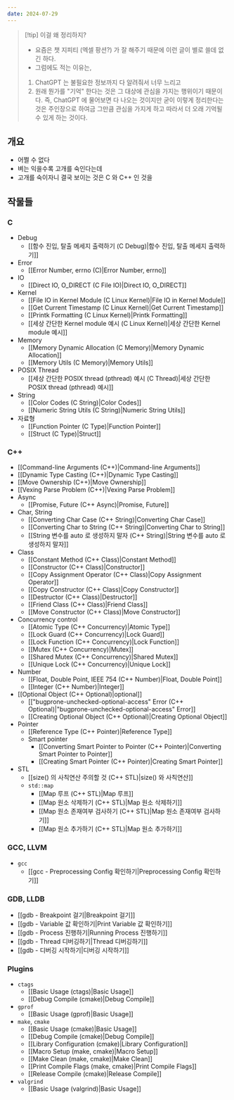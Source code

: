 ```yaml
---
date: 2024-07-29
---
```

> [!tip] 이걸 왜 정리하지?
> - 요즘은 챗 지피티 (엑셀 팡션?) 가 잘 해주기 때문에 이런 글이 별로 쓸데 없긴 하다.
> - 그럼에도 적는 이유는,
> 1. ChatGPT 는 불필요한 정보까지 다 알려줘서 너무 느리고
> 2. 원래 뭔가를 "기억" 한다는 것은 그 대상에 관심을 가지는 행위이기 때문이다. 즉, ChatGPT 에 물어보면 다 나오는 것이지만 굳이 이렇게 정리한다는 것은 주인장으로 하여금 그만큼 관심을 가지게 하고 따라서 더 오래 기억될 수 있게 하는 것이다.

## 개요

- 어쩔 수 없다
- 벼는 익을수록 고개를 숙인다는데
- 고개를 숙이자니 결국 보이는 것은 C 와 C++ 인 것을

## 작물들

### C

- Debug
	- [[함수 진입, 탈출 메세지 출력하기 (C Debug)|함수 진입, 탈출 메세지 출력하기]]
- Error
	- [[Error Number, errno (C)|Error Number, errno]]
- IO
	- [[Direct IO, O_DIRECT (C File IO)|Direct IO, O_DIRECT]]
- Kernel
	- [[File IO in Kernel Module (C Linux Kernel)|File IO in Kernel Module]]
	- [[Get Current Timestamp (C Linux Kernel)|Get Current Timestamp]]
	- [[Printk Formatting (C Linux Kernel)|Printk Formatting]]
	- [[세상 간단한 Kernel module 예시 (C Linux Kernel)|세상 간단한 Kernel module 예시]]
- Memory
	- [[Memory Dynamic Allocation (C Memory)|Memory Dynamic Allocation]]
	- [[Memory Utils (C Memory)|Memory Utils]]
- POSIX Thread
	- [[세상 간단한 POSIX thread (pthread) 예시 (C Thread)|세상 간단한 POSIX thread (pthread) 예시]]
- String
	- [[Color Codes (C String)|Color Codes]]
	- [[Numeric String Utils (C String)|Numeric String Utils]]
- 자료형
	- [[Function Pointer (C Type)|Function Pointer]]
	- [[Struct (C Type)|Struct]]

### C++

- [[Command-line Arguments (C++)|Command-line Arguments]]
- [[Dynamic Type Casting (C++)|Dynamic Type Casting]]
- [[Move Ownership (C++)|Move Ownership]]
- [[Vexing Parse Problem (C++)|Vexing Parse Problem]]
- Async
	- [[Promise, Future (C++ Async)|Promise, Future]]
- Char, String
	- [[Converting Char Case (C++ String)|Converting Char Case]]
	- [[Converting Char to String (C++ String)|Converting Char to String]]
	- [[String 변수를 auto 로 생성하지 말자 (C++ String)|String 변수를 auto 로 생성하지 말자]]
- Class
	- [[Constant Method (C++ Class)|Constant Method]]
	- [[Constructor (C++ Class)|Constructor]]
	- [[Copy Assignment Operator (C++ Class)|Copy Assignment Operator]]
	- [[Copy Constructor (C++ Class)|Copy Constructor]]
	- [[Destructor (C++ Class)|Destructor]]
	- [[Friend Class (C++ Class)|Friend Class]]
	- [[Move Constructor (C++ Class)|Move Constructor]]
- Concurrency control
	- [[Atomic Type (C++ Concurrency)|Atomic Type]]
	- [[Lock Guard (C++ Concurrency)|Lock Guard]]
	- [[Lock Function (C++ Concurrency)|Lock Function]]
	- [[Mutex (C++ Concurrency)|Mutex]]
	- [[Shared Mutex (C++ Concurrency)|Shared Mutex]]
	- [[Unique Lock (C++ Concurrency)|Unique Lock]]
- Number
	- [[Float, Double Point, IEEE 754 (C++ Number)|Float, Double Point]]
	- [[Integer (C++ Number)|Integer]]
- [[Optional Object (C++ Optional)|optional]]
	- [["bugprone-unchecked-optional-access" Error (C++ Optional)|"bugprone-unchecked-optional-access" Error]]
	- [[Creating Optional Object (C++ Optional)|Creating Optional Object]]
- Pointer
	- [[Reference Type (C++ Pointer)|Reference Type]]
	- Smart pointer
		- [[Converting Smart Pointer to Pointer (C++ Pointer)|Converting Smart Pointer to Pointer]]
		- [[Creating Smart Pointer (C++ Pointer)|Creating Smart Pointer]]
- STL
	- [[size() 의 사칙연산 주의할 것 (C++ STL)|size() 와 사칙연산]]
	- `std::map`
		- [[Map 루프 (C++ STL)|Map 루프]]
		- [[Map 원소 삭제하기 (C++ STL)|Map 원소 삭제하기]]
		- [[Map 원소 존재여부 검사하기 (C++ STL)|Map 원소 존재여부 검사하기]]
		- [[Map 원소 추가하기 (C++ STL)|Map 원소 추가하기]]

### GCC, LLVM

- `gcc`
	- [[gcc - Preprocessing Config 확인하기|Preprocessing Config 확인하기]]

### GDB, LLDB

- [[gdb - Breakpoint 걸기|Breakpoint 걸기]]
- [[gdb - Variable 값 확인하기|Print Variable 값 확인하기]]
- [[gdb - Process 진행하기|Running Process 진행하기]]
- [[gdb - Thread 디버깅하기|Thread 디버깅하기]]
- [[gdb - 디버깅 시작하기|디버깅 시작하기]]

### Plugins

- `ctags`
	- [[Basic Usage (ctags)|Basic Usage]]
	- [[Debug Compile (cmake)|Debug Compile]]
- `gprof`
	- [[Basic Usage (gprof)|Basic Usage]]
- `make`, `cmake`
	- [[Basic Usage (cmake)|Basic Usage]]
	- [[Debug Compile (cmake)|Debug Compile]]
	- [[Library Configuration (cmake)|Library Configuration]]
	- [[Macro Setup (make, cmake)|Macro Setup]]
	- [[Make Clean (make, cmake)|Make Clean]]
	- [[Print Compile Flags (make, cmake)|Print Compile Flags]]
	- [[Release Compile (cmake)|Release Compile]]
- `valgrind`
	- [[Basic Usage (valgrind)|Basic Usage]]